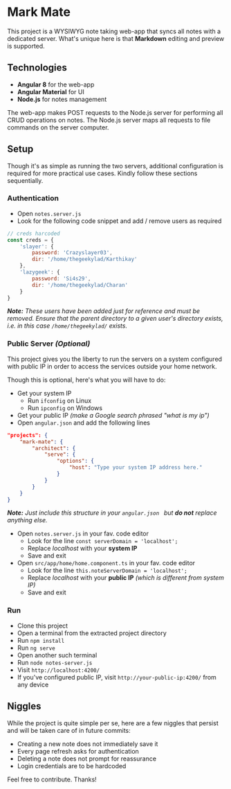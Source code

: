# Mark Mate

This project is a WYSIWYG note taking web-app that syncs all notes with a dedicated server. What's unique here is that **Markdown** editing and preview is supported.

## Technologies

- **Angular 8** for the web-app
- **Angular Material** for UI
- **Node.js** for notes management

The web-app makes POST requests to the Node.js server for performing all CRUD operations on notes. The Node.js server maps all requests to file commands on the server computer.

## Setup

Though it's as simple as running the two servers, additional configuration is required for more practical use cases. Kindly follow these sections sequentially.

### Authentication

- Open `notes.server.js`
- Look for the following code snippet and add / remove users as required
```javascript
// creds harcoded
const creds = {
    'slayer': {
        password: 'Crazyslayer03',
        dir: '/home/thegeekylad/Karthikay'
    },
    'lazygeek': {
        password: 'Si4s29',
        dir: '/home/thegeekylad/Charan'
    }
}
```
_**Note:** These users have been added just for reference and must be removed. Ensure that the parent directory to a given user's directory exists, i.e. in this case `/home/thegeekylad/` exists._

### Public Server _(Optional)_

This project gives you the liberty to run the servers on a system configured with public IP in order to access the services outside your home network.

Though this is optional, here's what you will have to do:

- Get your system IP
    - Run `ifconfig` on Linux
    - Run `ipconfig` on Windows
- Get your public IP _(make a Google search phrased "what is my ip")_
- Open `angular.json` and add the following lines
```json
"projects": {
    "mark-mate": {
        "architect": {
            "serve": {
                "options": {
                    "host": "Type your system IP address here."
                }
            }
        }
    }
}
```
_**Note:** Just include this structure in your `angular.json ` but **do not** replace anything else._
- Open `notes.server.js` in your fav. code editor
    - Look for the line `const serverDomain = 'localhost';`
    - Replace _localhost_ with your **system IP**
    - Save and exit
- Open `src/app/home/home.component.ts` in your fav. code editor
    - Look for the line `this.noteServerDomain = 'localhost';`
    - Replace _localhost_ with your **public IP** _(which is different from system IP)_
    - Save and exit

### Run

- Clone this project
- Open a terminal from the extracted project directory
- Run `npm install`
- Run `ng serve`
- Open another such terminal
- Run `node notes-server.js`
- Visit `http://localhost:4200/`
- If you've configured public IP, visit `http://your-public-ip:4200/` from any device

## Niggles

While the project is quite simple per se, here are a few niggles that persist and will be taken care of in future commits:

- Creating a new note does not immediately save it
- Every page refresh asks for authentication
- Deleting a note does not prompt for reassurance
- Login credentials are to be hardcoded

Feel free to contribute. Thanks!